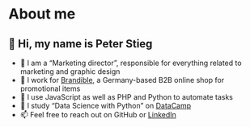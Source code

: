 About me
===
👋 Hi, my name is Peter Stieg
---
- 🏢 I am a “Marketing director”, responsible for everything related to marketing and graphic design
- 💚 I work for [Brandible](https://www.brandible.de/), a Germany-based B2B online shop for promotional items 
- 🐜 I use JavaScript as well as PHP and Python to automate tasks
- 🌱 I study “Data Science with Python” on [DataCamp](https://www.datacamp.com/)
- 📫 Feel free to reach out on GitHub or [LinkedIn](https://www.linkedin.com/in/peterstieg/)

<!---
peterstieg/peterstieg is a ✨ special ✨ repository because its `README.md` (this file) appears on your GitHub profile.
You can click the Preview link to take a look at your changes.
--->

